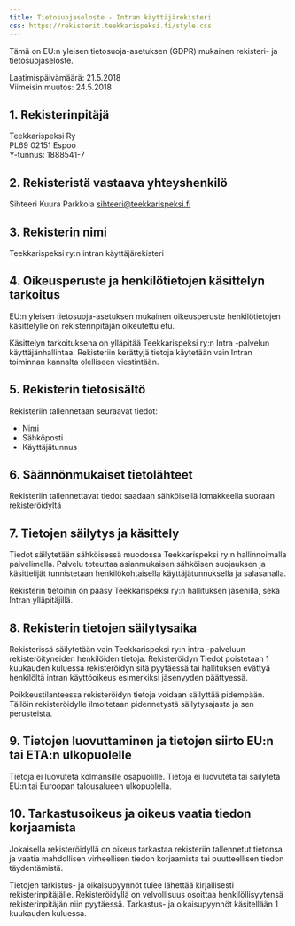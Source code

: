 ```yaml
---
title: Tietosuojaseloste - Intran käyttäjärekisteri
css: https://rekisterit.teekkarispeksi.fi/style.css
---
```


Tämä on EU:n yleisen tietosuoja-asetuksen (GDPR) mukainen rekisteri- ja tietosuojaseloste.

Laatimispäivämäärä: 21.5.2018  
Viimeisin muutos: 24.5.2018

## 1. Rekisterinpitäjä

Teekkarispeksi Ry  
PL69 02151 Espoo  
Y-tunnus: 1888541-7  

## 2. Rekisteristä vastaava yhteyshenkilö

Sihteeri Kuura Parkkola
[sihteeri@teekkarispeksi.fi](mailto:sihteeri@teekkarispeksi.fi)

## 3. Rekisterin nimi

Teekkarispeksi ry:n intran käyttäjärekisteri

## 4. Oikeusperuste ja henkilötietojen käsittelyn tarkoitus

EU:n yleisen tietosuoja-asetuksen mukainen oikeusperuste henkilötietojen käsittelylle on rekisterinpitäjän oikeutettu etu.

Käsittelyn tarkoituksena on ylläpitää Teekkarispeksi ry:n Intra -palvelun käyttäjänhallintaa. Rekisteriin kerättyjä tietoja käytetään vain Intran toiminnan kannalta olelliseen viestintään.

## 5. Rekisterin tietosisältö

Rekisteriin tallennetaan seuraavat tiedot:

  * Nimi
  * Sähköposti
  * Käyttäjätunnus

## 6. Säännönmukaiset tietolähteet

Rekisteriin tallennettavat tiedot saadaan sähköisellä lomakkeella suoraan rekisteröidyltä

## 7. Tietojen säilytys ja käsittely

Tiedot säilytetään sähköisessä muodossa Teekkarispeksi ry:n hallinnoimalla palvelimella. Palvelu toteuttaa asianmukaisen sähköisen suojauksen ja käsittelijät tunnistetaan henkilökohtaisella käyttäjätunnuksella ja salasanalla.

Rekisterin tietoihin on pääsy Teekkarispeksi ry:n hallituksen jäsenillä, sekä Intran ylläpitäjillä.

## 8. Rekisterin tietojen säilytysaika

Rekisterissä säilytetään vain Teekkarispeksi ry:n intra -palveluun rekisteröityneiden henkilöiden tietoja. Rekisteröidyn Tiedot poistetaan 1 kuukauden kuluessa rekisteröidyn sitä pyytäessä tai hallituksen evättyä henkilöltä intran käyttöoikeus esimerkiksi jäsenyyden päättyessä.

Poikkeustilanteessa rekisteröidyn tietoja voidaan säilyttää pidempään. Tällöin rekisteröidylle ilmoitetaan pidennetystä säilytysajasta ja sen perusteista.

## 9. Tietojen luovuttaminen ja tietojen siirto EU:n tai ETA:n ulkopuolelle

Tietoja ei luovuteta kolmansille osapuolille. Tietoja ei luovuteta tai säilytetä EU:n tai Euroopan talousalueen ulkopuolella.

## 10. Tarkastusoikeus ja oikeus vaatia tiedon korjaamista

Jokaisella rekisteröidyllä on oikeus tarkastaa rekisteriin tallennetut tietonsa ja vaatia mahdollisen virheellisen tiedon korjaamista tai puutteellisen tiedon täydentämistä. 

Tietojen tarkistus- ja oikaisupyynnöt tulee lähettää kirjallisesti rekisterinpitäjälle. Rekisteröidyllä on velvollisuus osoittaa henkilöllisyytensä rekisterinpitäjän niin pyytäessä. Tarkastus- ja oikaisupyynnöt käsitellään 1 kuukauden kuluessa.

